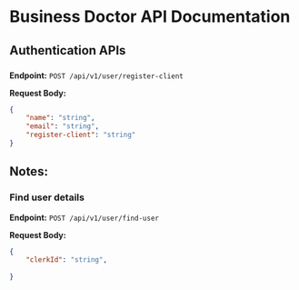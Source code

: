 # Business Doctor API Documentation

## Authentication APIs

### 
**Endpoint:** `POST /api/v1/user/register-client`

**Request Body:**
```json
{
    "name": "string",
    "email": "string",
    "register-client": "string"
}
```



**Notes:**
-

### Find user details
**Endpoint:** `POST /api/v1/user/find-user`

**Request Body:**
```json
{
    "clerkId": "string",
    
}
```

